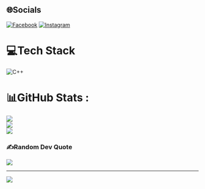 
## 🌐Socials
 [![Facebook](https://img.shields.io/badge/Facebook-%231877F2.svg?logo=Facebook&logoColor=white)](https://facebook.com/https://www.facebook.com/hyhh.nhung.2492161/) [![Instagram](https://img.shields.io/badge/Instagram-%23E4405F.svg?logo=Instagram&logoColor=white)](https://instagram.com/https://www.instagram.com/kryptos_22/) 

# 💻Tech Stack
![C++](https://img.shields.io/badge/c++-%2300599C.svg?style=for-the-badge&logo=c%2B%2B&logoColor=white)
# 📊GitHub Stats :
![](https://github-readme-stats.vercel.app/api?username=Charlotte4306&theme=radical&hide_border=true&include_all_commits=false&count_private=false)<br/>
![](https://github-readme-streak-stats.herokuapp.com/?user=Charlotte4306&theme=radical&hide_border=true)<br/>
![](https://github-readme-stats.vercel.app/api/top-langs/?username=Charlotte4306&theme=radical&hide_border=true&include_all_commits=false&count_private=false&layout=compact)

### ✍️Random Dev Quote
![](https://quotes-github-readme.vercel.app/api?type=horizontal&theme=radical)



---
[![](https://visitcount.itsvg.in/api?id=Charlotte4306&icon=0&color=0)](https://visitcount.itsvg.in)
